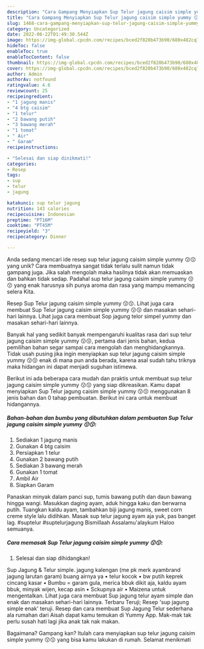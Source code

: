 ```yaml
---
description: "Cara Gampang Menyiapkan Sup Telur jagung caisim simple yummy 😗😗 yang Enak"
title: "Cara Gampang Menyiapkan Sup Telur jagung caisim simple yummy 😗😗 yang Enak"
slug: 1468-cara-gampang-menyiapkan-sup-telur-jagung-caisim-simple-yummy-yang-enak
category: Uncategorized
date: 2022-06-22T01:49:30.544Z
image: https://img-global.cpcdn.com/recipes/bced2f820b473b90/680x482cq70/sup-telur-jagung-caisim-simple-yummy-foto-resep-utama.jpg
hideToc: false
enableToc: true
enableTocContent: false
thumbnail: https://img-global.cpcdn.com/recipes/bced2f820b473b90/680x482cq70/sup-telur-jagung-caisim-simple-yummy-foto-resep-utama.jpg
cover: https://img-global.cpcdn.com/recipes/bced2f820b473b90/680x482cq70/sup-telur-jagung-caisim-simple-yummy-foto-resep-utama.jpg
author: Admin
authorAv: notfound
ratingvalue: 4.6
reviewcount: 25
recipeingredient:
- "1 jagung manis"
- "4 btg caisim"
- "1 telur"
- "2 bawang putih"
- "3 bawang merah"
- "1 tomat"
- " Air"
- " Garam"
recipeinstructions:

- "Selesai dan siap dinikmati!"
categories:
- Resep
tags:
- sup
- telur
- jagung

katakunci: sup telur jagung 
nutrition: 143 calories
recipecuisine: Indonesian
preptime: "PT16M"
cooktime: "PT45M"
recipeyield: "3"
recipecategory: Dinner

---
```





Anda sedang mencari ide resep sup telur jagung caisim simple yummy 😗😗 yang unik? Cara membuatnya sangat tidak terlalu sulit namun tidak gampang juga. Jika salah mengolah maka hasilnya tidak akan memuaskan dan bahkan tidak sedap. Padahal sup telur jagung caisim simple yummy 😗😗 yang enak harusnya sih punya aroma dan rasa yang mampu memancing selera Kita.





Resep Sup Telur jagung caisim simple yummy 😗😗. Lihat juga cara membuat Sup Telur jagung caisim simple yummy 😗😗 dan masakan sehari-hari lainnya. Lihat juga cara membuat Sop jagung telor simpel yummy dan masakan sehari-hari lainnya.

Banyak hal yang sedikit banyak mempengaruhi kualitas rasa dari sup telur jagung caisim simple yummy 😗😗, pertama dari jenis bahan, kedua pemilihan bahan segar sampai cara mengolah dan menghidangkannya. Tidak usah pusing jika ingin menyiapkan sup telur jagung caisim simple yummy 😗😗 enak di mana pun anda berada, karena asal sudah tahu triknya maka hidangan ini dapat menjadi suguhan istimewa.






Berikut ini ada beberapa cara mudah dan praktis untuk membuat sup telur jagung caisim simple yummy 😗😗 yang siap dikreasikan. Kamu dapat menyiapkan Sup Telur jagung caisim simple yummy 😗😗 menggunakan 8 jenis bahan dan 0 tahap pembuatan. Berikut ini cara untuk membuat hidangannya.

<!--inarticleads1-->

##### Bahan-bahan dan bumbu yang dibutuhkan dalam pembuatan Sup Telur jagung caisim simple yummy 😗😗:

1. Sediakan 1 jagung manis
1. Gunakan 4 btg caisim
1. Persiapkan 1 telur
1. Gunakan 2 bawang putih
1. Sediakan 3 bawang merah
1. Gunakan 1 tomat
1. Ambil  Air
1. Siapkan  Garam


Panaskan minyak dalam panci sup, tumis bawang putih dan daun bawang hingga wangi. Masukkan daging ayam, aduk hingga kaku dan berwarna putih. Tuangkan kaldu ayam, tambahkan biji jagung manis, sweet corn creme style lalu didihkan. Masak sup telur jagung ayam aja yuk, pas banget lag. #suptelur #suptelurjagung Bismillaah Assalamu&#39;alaykum Haloo semuanya. 

<!--inarticleads2-->

##### Cara memasak Sup Telur jagung caisim simple yummy 😗😗:


1. Selesai dan siap dihidangkan!

Sup Jagung &amp; Telur simple. jagung kalengan (me pk merk ayambrand jagung larutan garam) buang airnya ya • telur kocok • bw putih keprek cincang kasar • Bumbu = garam gula, merica bbuk dikit aja, kaldu ayam bbuk, minyak wijen, kecap asin • Sckupnya air • Maizena untuk mengentalkan. Lihat juga cara membuat Sup jagung telur ayam simple dan enak dan masakan sehari-hari lainnya. Terbaru Teruji; Resep &#39;sup jagung simple enak&#39; teruji. Resep dan cara membuat Sup Jagung Telur sederhana ala rumahan dari Aisah dapat kamu temukan di Yummy App. Mak-mak tak perlu susah hati lagi jika anak tak nak makan. 

Bagaimana? Gampang kan? Itulah cara menyiapkan sup telur jagung caisim simple yummy 😗😗 yang bisa kamu lakukan di rumah. Selamat menikmati
